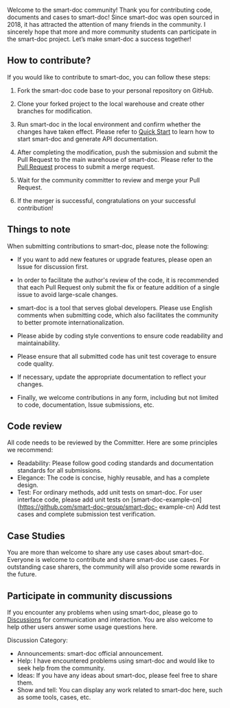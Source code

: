 Welcome to the smart-doc community! Thank you for contributing code, documents and cases to smart-doc!
Since smart-doc was open sourced in 2018, it has attracted the attention of many friends in the community. I sincerely hope that more and more community students can participate in the smart-doc project.
Let’s make smart-doc a success together!

## How to contribute?
If you would like to contribute to smart-doc, you can follow these steps:

1. Fork the smart-doc code base to your personal repository on GitHub.

2. Clone your forked project to the local warehouse and create other branches for modification.

3. Run smart-doc in the local environment and confirm whether the changes have taken effect. Please refer to [Quick Start](zh-cn/start/quickStart.md) to learn how to start smart-doc and generate API documentation.

4. After completing the modification, push the submission and submit the Pull Request to the main warehouse of smart-doc. Please refer to the [Pull Request](zh-cn/community/pull-request-process.md) process to submit a merge request.

5. Wait for the community committer to review and merge your Pull Request.

6. If the merger is successful, congratulations on your successful contribution!

## Things to note
When submitting contributions to smart-doc, please note the following:

- If you want to add new features or upgrade features, please open an Issue for discussion first.

- In order to facilitate the author's review of the code, it is recommended that each Pull Request only submit the fix or feature addition of a single issue to avoid large-scale changes.

- smart-doc is a tool that serves global developers. Please use English comments when submitting code, which also facilitates the community to better promote internationalization.

- Please abide by coding style conventions to ensure code readability and maintainability.

- Please ensure that all submitted code has unit test coverage to ensure code quality.

- If necessary, update the appropriate documentation to reflect your changes.

- Finally, we welcome contributions in any form, including but not limited to code, documentation, Issue submissions, etc.

## Code review
All code needs to be reviewed by the Committer. Here are some principles we recommend:
- Readability: Please follow good coding standards and documentation standards for all submissions.
- Elegance: The code is concise, highly reusable, and has a complete design.
- Test: For ordinary methods, add unit tests on smart-doc. For user interface code, please add unit tests on [smart-doc-example-cn](https://github.com/smart-doc-group/smart-doc- example-cn)
Add test cases and complete submission test verification.

## Case Studies
You are more than welcome to share any use cases about smart-doc. Everyone is welcome to contribute and share smart-doc use cases.
For outstanding case sharers, the community will also provide some rewards in the future.

## Participate in community discussions
If you encounter any problems when using smart-doc, please go to [Discussions](https://github.com/TongchengOpenSource/smart-doc/discussions) for communication and interaction.
You are also welcome to help other users answer some usage questions here.

Discussion Category:
- Announcements: smart-doc official announcement.
- Help: I have encountered problems using smart-doc and would like to seek help from the community.
- Ideas: If you have any ideas about smart-doc, please feel free to share them.
- Show and tell: You can display any work related to smart-doc here, such as some tools, cases, etc.